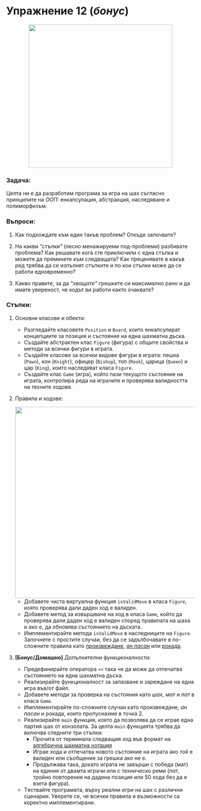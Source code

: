 # Упражнение 12 (_бонус_)

<div align="center">
	<img src="https://upload.wikimedia.org/wikipedia/commons/a/a7/Chess_board_blank.svg" height="384px" />
</div>

### Задача:

Целта ни е да разработим програма за игра на шах съгласно принципите на _ООП_: енкапсулация, абстракция, наследяване и полиморфизъм.

### Въпроси:

1. Как подхождате към един такъв проблем? Откъде започвате?

2. На какви _"стъпки"_ (лесно менажируеми под-проблеми) разбивате проблема?
Как решавате кога сте приключили с една стъпка и можете да преминете към следващата? Как преценявате в какъв ред трябва да се изпълнят стъпките и по кои стъпки може да се работи едновременно?

3. Какво правите, за да _"хващате"_ грешките си максимално рано и да имате увереност, че кодът ви работи както очаквате?

### Стъпки:

1. Основни класове и обекти:
	- Разгледайте класовете `Position` и `Board`, които енкапсулират концепциите за позиция и състояние на една шахматна дъска.
	- Създайте абстрактен клас `Figure` (фигура) с общите свойства и методи за всички фигури в играта.
	- Създайте класове за всички видове фигури в играта: пешка (`Pawn`), кон (`Knight`), офицер (`Bishop`), топ (`Rook`), царица (`Queen`) и цар (`King`), които наследяват класа `Figure`.
	- Създайте клас `Game` (игра), който пази текущото състояние на играта, контролира реда на играчите и проверява валидността на техните ходове.

2. Правила и ходове:
	<div align="center">
		<img src="https://elzr.com/blag/img/2018/chess-pieces/chess-moves.png" height="512px"/>
	</div>

	- Добавете чиста виртуална функция `isValidMove` в класа `Figure`, която проверява дали даден ход е валиден.
	- Добавете метод за извършване на ход в класа `Game`, който да проверява дали даден ход е валиден според правилата на шаха и ако е, да обновява състоянието на дъската.
	- Имплементирайте метода `isValidMove` в наследниците на `Figure`. Започнете с простите случаи, без да се задълбочавате в по-сложните правила като [произвеждане](https://bg.wikipedia.org/wiki/%D0%9F%D1%80%D0%BE%D0%B8%D0%B7%D0%B2%D0%B5%D0%B6%D0%B4%D0%B0%D0%BD%D0%B5), [_ан пасан_](https://bg.wikipedia.org/wiki/%D0%9F%D0%B5%D1%88%D0%BA%D0%B0) или [рокада](https://bg.wikipedia.org/wiki/%D0%A0%D0%BE%D0%BA%D0%B0%D0%B4%D0%B0).

3. **[Бонус/Домашно]** Допълнителни функционалности:
	- Предефинирайте оператора `<<` така че да може да отпечатва състоянието на една шахматна дъска.
	- Реализирайте функционалност за запазване и зареждане на една игра във/от файл.
	- Добавете методи за проверка на състояния като _шах_, _мат_ и _пат_ в класа `Game`.
	- Имплементирайте по-сложните случаи като произвеждане, _ан пасан_ и рокада, които пропуснахме в точка 2.
	- Реализирайте `main` функция, която да позволява да се играе една партия шах от конзолата. За целта `main` функцията трябва да включва следните три стъпки:
		- Прочита от терминала следващия ход във формат на [алгебрична шахматна нотация](https://www.chesshouse.com/blogs/education/how-to-read-and-write-algebraic-chess-notation)
		- Играе хода и отпечатва новото състояние на играта ако той е валиден или съобщение за грешка ако не е.
		- Продължава така, докато играта не завърши с победа (мат) на единия от двамта играчи или с техническо реми (_пат_, тройно повторение на дадена позиция или 50 хода без да е взета фигура).
	- Tествайте програмата, върху реални игри на шах с различни сценарии. Уверете се, че всички правила и възможности са коректно имплементирани.
